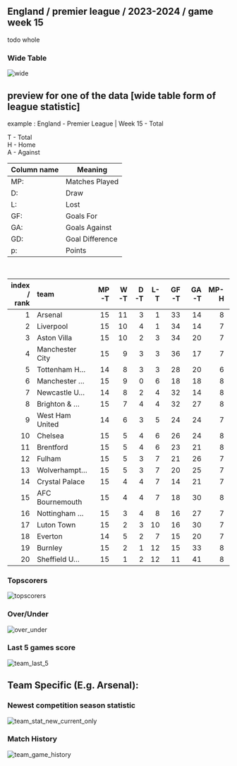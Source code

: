 ## England / premier league / 2023-2024 / game week 15
todo whole
### Wide Table
![wide](image-0.png) <br>

## preview for one of the data [wide table form of league statistic] 

example : England - Premier League | Week 15 - Total

T - Total <br/>
H - Home <br/>
A - Against <br/>

|Column name|Meaning|
|--------------|-----------|
| MP: | Matches Played |
| D: | Draw |
| L: | Lost |
| GF: | Goals For |
| GA: | Goals Against |
| GD: | Goal Difference |
| p: | Points |

<br/>

|   index / rank | team            |   MP-T |   W-T |   D-T |   L-T |   GF-T |   GA-T |   MP-H |   W-H |   D-H |   L-H |   GF-H |   GA-H |   MP-A |   W-A |   D-A |   L-A |   GF-A |   GA-A |   GD |   P |
|--------:|:----------------|-------:|------:|------:|------:|-------:|-------:|-------:|------:|------:|------:|-------:|-------:|-------:|------:|------:|------:|-------:|-------:|-----:|----:|
|       1 | Arsenal         |     15 |    11 |     3 |     1 |     33 |     14 |      8 |     6 |     2 |     0 |     20 |      8 |      7 |     5 |     1 |     1 |     13 |      6 |  +19 |  36 |
|       2 | Liverpool       |     15 |    10 |     4 |     1 |     34 |     14 |      7 |     7 |     0 |     0 |     21 |      5 |      8 |     3 |     4 |     1 |     13 |      9 |  +20 |  34 |
|       3 | Aston Villa     |     15 |    10 |     2 |     3 |     34 |     20 |      7 |     7 |     0 |     0 |     24 |      5 |      8 |     3 |     2 |     3 |     10 |     15 |  +14 |  32 |
|       4 | Manchester City |     15 |     9 |     3 |     3 |     36 |     17 |      7 |     5 |     2 |     0 |     20 |      7 |      8 |     4 |     1 |     3 |     16 |     10 |  +19 |  30 |
|       5 | Tottenham H…    |     14 |     8 |     3 |     3 |     28 |     20 |      6 |     4 |     0 |     2 |     10 |      8 |      8 |     4 |     3 |     1 |     18 |     12 |   +8 |  27 |
|       6 | Manchester …    |     15 |     9 |     0 |     6 |     18 |     18 |      8 |     5 |     0 |     3 |     10 |     11 |      7 |     4 |     0 |     3 |      8 |      7 |   +0 |  27 |
|       7 | Newcastle U…    |     14 |     8 |     2 |     4 |     32 |     14 |      8 |     7 |     0 |     1 |     19 |      4 |      6 |     1 |     2 |     3 |     13 |     10 |  +18 |  26 |
|       8 | Brighton & …    |     15 |     7 |     4 |     4 |     32 |     27 |      8 |     4 |     3 |     1 |     17 |     11 |      7 |     3 |     1 |     3 |     15 |     16 |   +5 |  25 |
|       9 | West Ham United |     14 |     6 |     3 |     5 |     24 |     24 |      7 |     3 |     2 |     2 |     12 |     10 |      7 |     3 |     1 |     3 |     12 |     14 |   +0 |  21 |
|      10 | Chelsea         |     15 |     5 |     4 |     6 |     26 |     24 |      8 |     2 |     3 |     3 |     13 |     13 |      7 |     3 |     1 |     3 |     13 |     11 |   +2 |  19 |
|      11 | Brentford       |     15 |     5 |     4 |     6 |     23 |     21 |      8 |     3 |     3 |     2 |     15 |     12 |      7 |     2 |     1 |     4 |      8 |      9 |   +2 |  19 |
|      12 | Fulham          |     15 |     5 |     3 |     7 |     21 |     26 |      7 |     4 |     0 |     3 |     12 |      9 |      8 |     1 |     3 |     4 |      9 |     17 |   -5 |  18 |
|      13 | Wolverhampt…    |     15 |     5 |     3 |     7 |     20 |     25 |      7 |     3 |     2 |     2 |     10 |     12 |      8 |     2 |     1 |     5 |     10 |     13 |   -5 |  18 |
|      14 | Crystal Palace  |     15 |     4 |     4 |     7 |     14 |     21 |      7 |     1 |     2 |     4 |      6 |     10 |      8 |     3 |     2 |     3 |      8 |     11 |   -7 |  16 |
|      15 | AFC Bournemouth |     15 |     4 |     4 |     7 |     18 |     30 |      8 |     2 |     3 |     3 |      8 |     12 |      7 |     2 |     1 |     4 |     10 |     18 |  -12 |  16 |
|      16 | Nottingham …    |     15 |     3 |     4 |     8 |     16 |     27 |      7 |     2 |     3 |     2 |     10 |      9 |      8 |     1 |     1 |     6 |      6 |     18 |  -11 |  13 |
|      17 | Luton Town      |     15 |     2 |     3 |    10 |     16 |     30 |      7 |     1 |     2 |     4 |      9 |     12 |      8 |     1 |     1 |     6 |      7 |     18 |  -14 |   9 |
|      18 | Everton         |     14 |     5 |     2 |     7 |     15 |     20 |      7 |     1 |     1 |     5 |      5 |      9 |      7 |     4 |     1 |     2 |     10 |     11 |   -5 |   7 |
|      19 | Burnley         |     15 |     2 |     1 |    12 |     15 |     33 |      8 |     1 |     0 |     7 |     10 |     20 |      7 |     1 |     1 |     5 |      5 |     13 |  -18 |   7 |
|      20 | Sheffield U…    |     15 |     1 |     2 |    12 |     11 |     41 |      8 |     1 |     1 |     6 |      7 |     21 |      7 |     0 |     1 |     6 |      4 |     20 |  -30 |   5 |





### Topscorers
![topscorers](image-1.png) <br>
### Over/Under
![over_under](image-2.png) <br>
### Last 5 games score
![team_last_5](image-3.png) <br>
## Team Specific (E.g. Arsenal): 

### Newest competition season statistic
![team_stat_new_current_only](image-4.png) <br>
### Match History
![team_game_history](image-5.png) <br>
